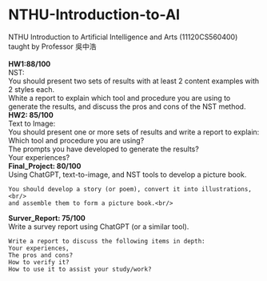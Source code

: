 # NTHU-Introduction-to-AI <br/>
NTHU Introduction to Artificial Intelligence and Arts (11120CS560400) taught by Professor 吳中浩<br/>
<br/>
**HW1:88/100**<br/>
  NST:<br/>
      You should present two sets of results with at least 2 content examples with 2 styles each. <br/>
White a report to explain which tool and procedure you are using to generate the results, and discuss the pros and cons of the NST method.<br/>
**HW2: 85/100**<br/>
  Text to Image:<br/>
    You should present one or more sets of results and write a report to explain:<br/>
    Which tool and procedure you are using?<br/>
    The prompts you have developed to generate the results?<br/>
    Your experiences?<br/>
**Final_Project: 80/100**<br/>
    Using ChatGPT, text-to-image, and NST tools to develop a picture book.<br/>

    You should develop a story (or poem), convert it into illustrations, <br/>
    and assemble them to form a picture book.<br/>
**Surver_Report: 75/100**<br/>
    Write a survey report using ChatGPT (or a similar tool). <br/>

    Write a report to discuss the following items in depth: 
    Your experiences, 
    The pros and cons? 
    How to verify it? 
    How to use it to assist your study/work? 
